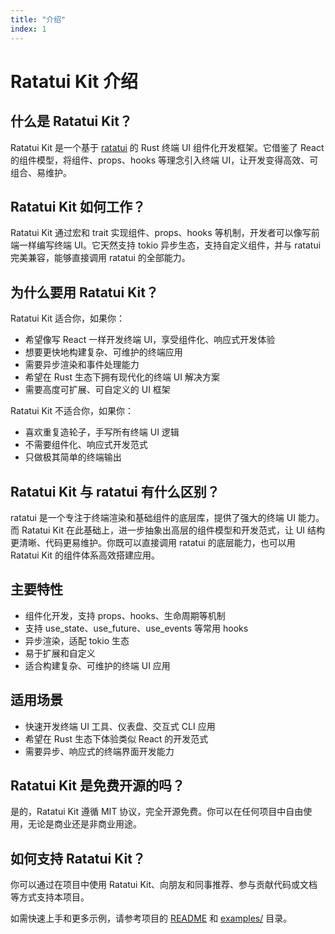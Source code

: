 ```yaml
---
title: "介绍"
index: 1
---
```


# Ratatui Kit 介绍

## 什么是 Ratatui Kit？

Ratatui Kit 是一个基于 [ratatui](https://github.com/ratatui-org/ratatui) 的 Rust 终端 UI 组件化开发框架。它借鉴了 React 的组件模型，将组件、props、hooks 等理念引入终端 UI，让开发变得高效、可组合、易维护。

## Ratatui Kit 如何工作？

Ratatui Kit 通过宏和 trait 实现组件、props、hooks 等机制，开发者可以像写前端一样编写终端 UI。它天然支持 tokio 异步生态，支持自定义组件，并与 ratatui 完美兼容，能够直接调用 ratatui 的全部能力。

## 为什么要用 Ratatui Kit？

Ratatui Kit 适合你，如果你：

- 希望像写 React 一样开发终端 UI，享受组件化、响应式开发体验
- 想要更快地构建复杂、可维护的终端应用
- 需要异步渲染和事件处理能力
- 希望在 Rust 生态下拥有现代化的终端 UI 解决方案
- 需要高度可扩展、可自定义的 UI 框架

Ratatui Kit 不适合你，如果你：

- 喜欢重复造轮子，手写所有终端 UI 逻辑
- 不需要组件化、响应式开发范式
- 只做极其简单的终端输出

## Ratatui Kit 与 ratatui 有什么区别？

ratatui 是一个专注于终端渲染和基础组件的底层库，提供了强大的终端 UI 能力。而 Ratatui Kit 在此基础上，进一步抽象出高层的组件模型和开发范式，让 UI 结构更清晰、代码更易维护。你既可以直接调用 ratatui 的底层能力，也可以用 Ratatui Kit 的组件体系高效搭建应用。

## 主要特性

- 组件化开发，支持 props、hooks、生命周期等机制
- 支持 use_state、use_future、use_events 等常用 hooks
- 异步渲染，适配 tokio 生态
- 易于扩展和自定义
- 适合构建复杂、可维护的终端 UI 应用

## 适用场景

- 快速开发终端 UI 工具、仪表盘、交互式 CLI 应用
- 希望在 Rust 生态下体验类似 React 的开发范式
- 需要异步、响应式的终端界面开发能力

## Ratatui Kit 是免费开源的吗？

是的，Ratatui Kit 遵循 MIT 协议，完全开源免费。你可以在任何项目中自由使用，无论是商业还是非商业用途。

## 如何支持 Ratatui Kit？

你可以通过在项目中使用 Ratatui Kit、向朋友和同事推荐、参与贡献代码或文档等方式支持本项目。

如需快速上手和更多示例，请参考项目的 [README](./packages/ratatui-kit/README.md) 和 [examples/](./examples) 目录。
